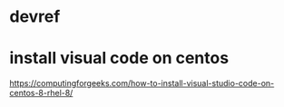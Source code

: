 # devref

# install visual code on centos
https://computingforgeeks.com/how-to-install-visual-studio-code-on-centos-8-rhel-8/ 